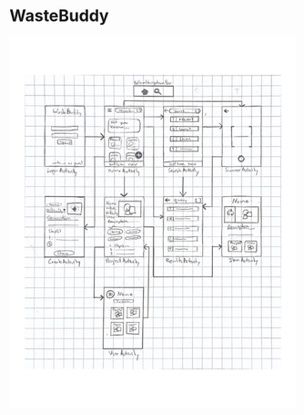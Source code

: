 # WasteBuddy

<img src="https://github.com/Amari-G/WasteBuddy/blob/master/WasteBuddy%20Wireframe.jpg" width=600>
